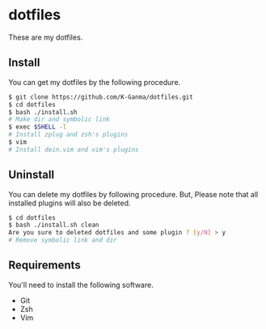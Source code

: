 # dotfiles
These are my dotfiles.

## Install
You can get my dotfiles by the following procedure.

```sh
$ git clone https://github.com/K-Ganma/dotfiles.git
$ cd dotfiles
$ bash ./install.sh
# Make dir and symbolic link
$ exec $SHELL -l
# Install zplug and zsh's plugins
$ vim
# Install dein.vim and vim's plugins
```

## Uninstall
You can delete my dotfiles by following procedure.
But, Please note that all installed plugins will also be deleted.

```sh
$ cd dotfiles
$ bash ./install.sh clean
Are you sure to deleted dotfiles and some plugin ? [y/N] > y
# Remove symbolic link and dir
```

## Requirements
You'll need to install the following software.
- Git
- Zsh
- Vim

